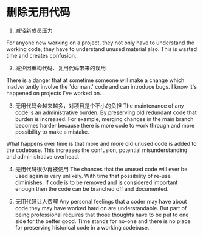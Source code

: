 # 删除无用代码
1. 减轻新成员压力

For anyone new working on a project, they not only have to understand the working code, they have to understand unused material also. This is wasted time and creates confusion.

2. 减少因重构代码、复用代码带来的误用

There is a danger that at sometime someone will make a change which inadvertently involve the 'dormant' code and can introduce bugs. I know it's happened on projects I've worked on.

3. 无用代码会越来越多，对项目是个不小的负担
The maintenance of any code is an administrative burden. By preserving old redundant code that burden is increased. For example, merging changes in the main branch becomes harder because there is more code to work through and more possibility to make a mistake.

What happens over time is that more and more old unused code is added to the codebase. This increases the confusion, potential misunderstanding and administrative overhead.

4. 无用代码很少再被使用
The chances that the unused code will ever be used again is very unlikely. With time that possibility of re-use diminishes. If code is to be removed and is considered important enough then the code can be branched off and documented.

5. 无用代码让人费解
Any personal feelings that a coder may have about code they may have worked hard on are understandable. But part of being professional requires that those thoughts have to be put to one side for the better good. Time stands for no-one and there is no place for preserving historical code in a working codebase.